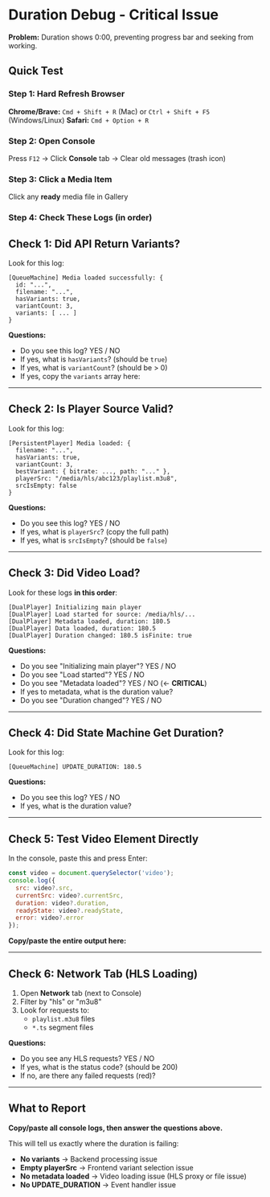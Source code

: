 # Duration Debug - Critical Issue

**Problem:** Duration shows 0:00, preventing progress bar and seeking from working.

## Quick Test

### Step 1: Hard Refresh Browser
**Chrome/Brave:** `Cmd + Shift + R` (Mac) or `Ctrl + Shift + F5` (Windows/Linux)
**Safari:** `Cmd + Option + R`

### Step 2: Open Console
Press `F12` → Click **Console** tab → Clear old messages (trash icon)

### Step 3: Click a Media Item
Click any **ready** media file in Gallery

### Step 4: Check These Logs (in order)

## Check 1: Did API Return Variants?

Look for this log:
```
[QueueMachine] Media loaded successfully: {
  id: "...",
  filename: "...",
  hasVariants: true,
  variantCount: 3,
  variants: [ ... ]
}
```

**Questions:**
- Do you see this log? YES / NO
- If yes, what is `hasVariants`? (should be `true`)
- If yes, what is `variantCount`? (should be > 0)
- If yes, copy the `variants` array here:

---

## Check 2: Is Player Source Valid?

Look for this log:
```
[PersistentPlayer] Media loaded: {
  filename: "...",
  hasVariants: true,
  variantCount: 3,
  bestVariant: { bitrate: ..., path: "..." },
  playerSrc: "/media/hls/abc123/playlist.m3u8",
  srcIsEmpty: false
}
```

**Questions:**
- Do you see this log? YES / NO
- If yes, what is `playerSrc`? (copy the full path)
- If yes, what is `srcIsEmpty`? (should be `false`)

---

## Check 3: Did Video Load?

Look for these logs **in this order**:
```
[DualPlayer] Initializing main player
[DualPlayer] Load started for source: /media/hls/...
[DualPlayer] Metadata loaded, duration: 180.5
[DualPlayer] Data loaded, duration: 180.5
[DualPlayer] Duration changed: 180.5 isFinite: true
```

**Questions:**
- Do you see "Initializing main player"? YES / NO
- Do you see "Load started"? YES / NO
- Do you see "Metadata loaded"? YES / NO (← **CRITICAL**)
- If yes to metadata, what is the duration value?
- Do you see "Duration changed"? YES / NO

---

## Check 4: Did State Machine Get Duration?

Look for this log:
```
[QueueMachine] UPDATE_DURATION: 180.5
```

**Questions:**
- Do you see this log? YES / NO
- If yes, what is the duration value?

---

## Check 5: Test Video Element Directly

In the console, paste this and press Enter:
```javascript
const video = document.querySelector('video');
console.log({
  src: video?.src,
  currentSrc: video?.currentSrc,
  duration: video?.duration,
  readyState: video?.readyState,
  error: video?.error
});
```

**Copy/paste the entire output here:**

---

## Check 6: Network Tab (HLS Loading)

1. Open **Network** tab (next to Console)
2. Filter by "hls" or "m3u8"
3. Look for requests to:
   - `playlist.m3u8` files
   - `*.ts` segment files

**Questions:**
- Do you see any HLS requests? YES / NO
- If yes, what is the status code? (should be 200)
- If no, are there any failed requests (red)?

---

## What to Report

**Copy/paste all console logs, then answer the questions above.**

This will tell us exactly where the duration is failing:
- **No variants** → Backend processing issue
- **Empty playerSrc** → Frontend variant selection issue
- **No metadata loaded** → Video loading issue (HLS proxy or file issue)
- **No UPDATE_DURATION** → Event handler issue
